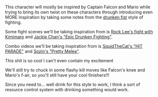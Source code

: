 This character will mostly be inspired by Captain Falcon and Mario while trying to bring its own twist on these characters through introducing even MORE inspiration by taking some notes from the [drunken fist](https://en.wikipedia.org/wiki/Drunken_boxing) style of fighting.

Some fight scenes we'll be taking inspiration from is [Rock Lee's fight with Kimimaro](https://www.youtube.com/watch?v=obsY9DF5ZDQ) and [Jackie Chan's "Epic Drunken Fighting"](https://www.youtube.com/watch?v=74OBuMA2qEk).

Combo videos we'll be taking inspiration from is [SquidTheCat's "HIT PARADE"](https://youtu.be/-wDvStbEKAI?si=ZQP5zMJCYBQfjCIE) and [Sozin's "Pretty Melee"](https://www.youtube.com/watch?v=Z9StrCFwi9s).

This shit is so cool I can't even contain my excitement

We'll still try to chuck in some flashy kill moves like Falcon's knee and Mario's f-air, so you'll still have your cool finishers!!!

Since you need to... well drink for this style to work, I think a sort of resource control system with drinking something would work.